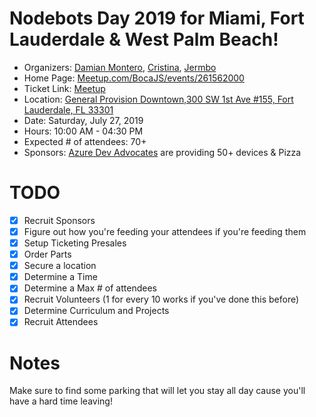 # Nodebots Day 2019 for Miami, Fort Lauderdale & West Palm Beach! 

 - Organizers: [Damian Montero](https://www.twitter.com/DamianMontero), [Cristina](https://twitter.com/nightshiftc), [Jermbo](https://www.twitter.com/jermbo)
 - Home Page: [Meetup.com/BocaJS/events/261562000](https://www.meetup.com/BocaJS/events/261562000/)
 - Ticket Link: [Meetup](https://www.meetup.com/BocaJS/events/261562000)
 - Location: [General Provision Downtown,300 SW 1st Ave #155, Fort Lauderdale, FL 33301](https://goo.gl/maps/WZxVZERQhmXu8vib6)
 - Date: Saturday, July 27, 2019
 - Hours: 10:00 AM - 04:30 PM
 - Expected # of attendees: 70+
 - Sponsors: [Azure Dev Advocates](https://twitter.com/azureadvocates) are providing 50+ devices & Pizza 

# TODO

 - [X] Recruit Sponsors
 - [X] Figure out how you're feeding your attendees if you're feeding them
 - [X] Setup Ticketing Presales
 - [X] Order Parts
 - [X] Secure a location
 - [X] Determine a Time
 - [X] Determine a Max # of attendees
 - [X] Recruit Volunteers (1 for every 10 works if you've done this before)
 - [X] Determine Curriculum and Projects
 - [X] Recruit Attendees

# Notes

Make sure to find some parking that will let you stay all day cause you'll have a hard time leaving!


